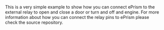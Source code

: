 This is a very simple example to show how you can connect ePrism to the external relay to open and close a door or turn and off and engine. For more information about how you can connect the relay pins to ePrism please check the source repository.

